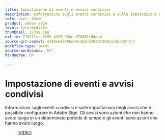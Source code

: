 ```yaml
---
title: Impostazione di eventi e avvisi condivisi
description: Informazioni sugli eventi condivisi e sulle impostazioni degli avvisi in Adobe Sign
role: User, Admin
product: adobe sign
level: Intermediate
thumbnail: 17359.jpg
exl-id: 7f8271cc-fe90-4929-964c-d78681fd0dcb
source-git-commit: d180ee4a986ea9c1bddd30387359bafdda56ffc7
workflow-type: tm+mt
source-wordcount: '57'
ht-degree: 0%

---
```


# Impostazione di eventi e avvisi condivisi

Informazioni sugli eventi condivisi e sulle impostazioni degli avvisi che è possibile configurare in Adobe Sign. Gli avvisi sono azioni che non hanno avuto luogo in un determinato periodo di tempo e gli eventi sono azioni che hanno avuto luogo.

>[!VIDEO](https://video.tv.adobe.com/v/17359?hidetitle=true)
